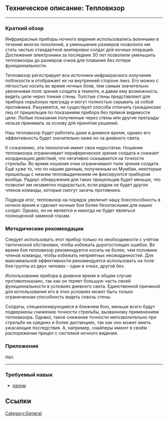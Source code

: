 ## Техническое описание: Тепловизор

------------------------------------------------------------------------

### Краткий обзор

Инфракрасные приборы ночного видения использовались военными в течение
многих поколений, а уменьшение размеров позволило им стать частью
стандартной экипировки солдат для ночных операций. Достижения
электроники за последние 30 лет позволили уменьшить тепловизоры до
размеров очков для плавания без потери функциональности.

Тепловизор регистрирует все источники инфракрасного излучения поблизости
и отображает их на внутренней стороне линз. Его можно с лёгкостью носить
во время ночных боев, тем самым значительно увеличивая поле зрения
солдата в темноте, и давая ему возможность видеть цели через тонкие
стены. Толстые стены представляют для прибора серьёзную преграду и могут
полностью скрывать за собой противника. Разумеется, не существует
способа отличить гражданских лиц от пришельцев по показаниям прибора без
прямой видимости цели. Любые показания полученные через стены или другие
преграды нельзя принимать за основу для принятия решений.

Наш тепловизор будет работать даже в дневное время, однако его
эффективность будет значительно ниже из-за дневного света.

К сожалению, эта технология имеет свои недостатки. Ношение тепловизора
ограничивает периферическое зрение солдата и снижает координацию
действий, что негативно сказывается на точности стрельбы. Во время
ношения очки ограничивают поле зрения солдата. Ещё хуже то, что по нашим
данным, полученным из Мумбаи, некоторые пришельцы с низким
тепловыделением не фиксируются прибором вообще. Радиус обнаружения для
таких пришельцев будет меньше, что позволит им незаметно подкрасться,
если рядом не будет других членов команды, которые смогут засечь
противника.

Подводя итог, тепловизор на порядок увеличит нашу боеспособность в
ночное время и сделает ночные бои более безопасными для наших солдат.
Однако, он не является и никогда не будет являться полноценной заменой
глазам.

### Методические рекомендации

Следует использовать этот прибор только по необходимости с учётом
тактической обстановки, чтобы избежать дорогостоящих ошибок. Во время
боя тепловизор рекомендуется носить не более, чем половине членов
команды, чтобы избежать неприятных неожиданностей. Для максимальной
эффективности рекомендуется использовать на поле боя группы из двух
человек - один в очках, другой без.

Использование прибора в дневное время в общем случае противопоказано,
так как он теряет большую часть своей функциональности в условиях
дневного света. Единственной причиной для использования его в этих
условиях может быть только ограниченная способность видеть сквозь стены.

Солдаты, специализирующиеся в ближнем бою, меньше всего будут подвержены
снижению точности стрельбы, вызванному применением тепловизора. Однако,
такое снижение точности непозволительно при стрельбе на средних и более
дистанциях, так как оно может иметь ужасающие последствия. А, например,
снайперы имеют в своём распоряжении прицел с системой ночного видения.

### Приложения

Нет.

------------------------------------------------------------------------

### Требуемый навык

- [разум](Навыки/разум "wikilink")

## Ссылки

[Category:General](Category:General "wikilink")